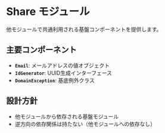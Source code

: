 # Share モジュール

他モジュールで共通利用される基盤コンポーネントを提供します。

## 主要コンポーネント

- **`Email`**: メールアドレスの値オブジェクト
- **`IdGenerator`**: UUID生成インターフェース
- **`DomainException`**: 基底例外クラス

## 設計方針

- 他モジュールから依存される基盤モジュール
- 逆方向の依存関係は持たない（他モジュールへの依存なし）